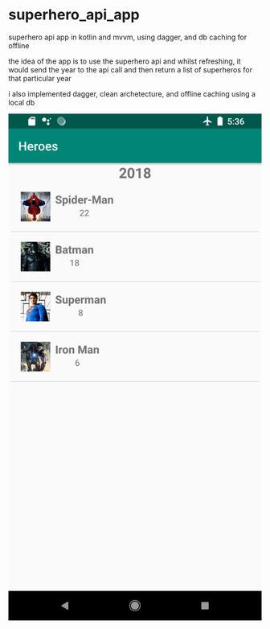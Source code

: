 # superhero_api_app
superhero api app in kotlin and mvvm, using dagger, and db caching for offline

the idea of the app is to use the superhero api and whilst refreshing, it would send the year to the api call and then return a list of superheros
for that particular year

i also implemented dagger, clean archetecture, and offline caching using a local db

![alt text](https://github.com/gaffycool/superhero_api_app/blob/master/Screenshot_1590683803.png?raw=true)

